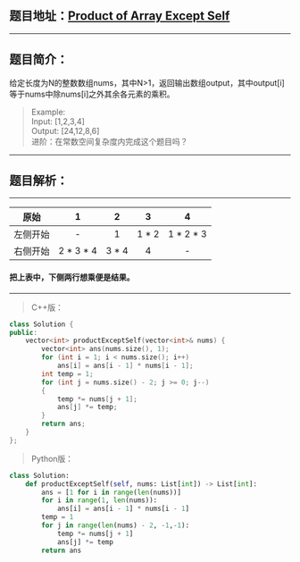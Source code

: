 ## 题目地址：[Product of Array Except Self](https://leetcode.com/problems/product-of-array-except-self/)
---
## 题目简介：
给定长度为N的整数数组nums，其中N>1，返回输出数组output，其中output[i]等于nums中除nums[i]之外其余各元素的乘积。   
  
> Example:  
> Input:  [1,2,3,4]  
> Output: [24,12,8,6]  
 进阶：在常数空间复杂度内完成这个题目吗？
---
## 题目解析：  
   ----
| 原始 | 1 | 2 | 3 | 4 |
| :-: | :-: | :-: | :-: | :-: |
| 左侧开始 | - | 1 | 1 * 2 | 1 * 2 * 3 |
| 右侧开始 | 2 * 3 * 4 | 3 * 4 | 4 | - |   

#### 把上表中，下侧两行想乘便是结果。
--------------------- 

>C++版：

```c++
class Solution {
public:
    vector<int> productExceptSelf(vector<int>& nums) {
        vector<int> ans(nums.size(), 1);
        for (int i = 1; i < nums.size(); i++)
            ans[i] = ans[i - 1] * nums[i - 1];
        int temp = 1;
        for (int j = nums.size() - 2; j >= 0; j--)
        {
            temp *= nums[j + 1];
            ans[j] *= temp;
        }
        return ans;
    }
};
```
>Python版：

```python
class Solution:
    def productExceptSelf(self, nums: List[int]) -> List[int]:
        ans = [1 for i in range(len(nums))]
        for i in range(1, len(nums)):
            ans[i] = ans[i - 1] * nums[i - 1]
        temp = 1
        for j in range(len(nums) - 2, -1,-1):
            temp *= nums[j + 1]
            ans[j] *= temp
        return ans
```
